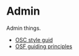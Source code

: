 # Admin

Admin things.

- [OSC style guid](osc_style_guide.docx)
- [OSF guiding principles](osf_guiding_principles.pdf)

